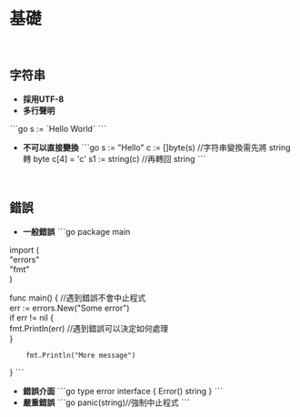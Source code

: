 # 基礎

<br>

## 字符串

* **採用UTF-8**
* **多行聲明**

ˋˋˋgo
s := ˋHello
        Worldˋ
ˋˋˋ

* **不可以直接變換**
ˋˋˋgo
s := "Hello"
c := []byte(s) //字符串變換需先將 string 轉 byte
c[4] = 'c'
s1 := string(c) //再轉回 string
ˋˋˋ

<br>

## 錯誤

* **一般錯誤**
ˋˋˋgo
package main                              

import (                                  
        "errors"                          
        "fmt"                             
)                                         

func main() {             //遇到錯誤不會中止程式                
        err := errors.New("Some error")   
        if err != nil {                   
                fmt.Println(err)  //遇到錯誤可以決定如何處理    
        }                                 

        fmt.Println("More message")       
}
ˋˋˋ
* **錯誤介面**
ˋˋˋgo
type error interface {
    Error() string
}
ˋˋˋ
* **嚴重錯誤**
ˋˋˋgo
panic(string)//強制中止程式
ˋˋˋ